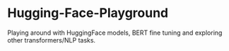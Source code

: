 # Hugging-Face-Playground
Playing around with HuggingFace models, BERT fine tuning and exploring other transformers/NLP tasks.
